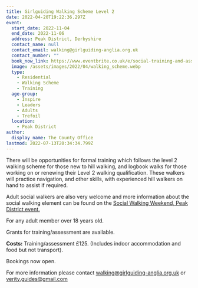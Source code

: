 ```yaml
---
title: Girlguiding Walking Scheme Level 2
date: 2022-04-20T19:22:36.297Z
event:
  start_date: 2022-11-04
  end_date: 2022-11-06
  address: Peak District, Derbyshire
  contact_name: null
  contact_email: walking@girlguiding-anglia.org.uk
  contact_number: ""
  book_now_link: https://www.eventbrite.co.uk/e/social-training-and-assessed-walking-weekend-tickets-360305251707?dm_i=440O,1CFV8,5WEL9G,67XK9,1
  image: /assets/images/2022/04/walking_scheme.webp
  type:
    - Residential
    - Walking Scheme
    - Training
  age-group:
    - Inspire
    - Leaders
    - Adults
    - Trefoil
  location:
    - Peak District
author:
  display_name: The County Office
lastmod: 2022-07-13T20:34:34.799Z
---
```

There will be opportunities for formal training which follows the level 2 walking scheme for those new to hill walking, and logbook walks for those working on or renewing their Level 2 walking qualification. These walkers will practice navigation, and other skills, with experienced hill walkers on hand to assist if required.

Adult social walkers are also very welcome and more information about the social walking element can be found on the [Social Walking Weekend, Peak District event.](/event/anglia-social-walking)

For any adult member over 18 years old.

Grants for training/assessment are available.

**Costs:** Training/assessment £125. (Includes indoor accommodation and food but not transport).

Bookings now open.

For more information please contact <walking@girlguiding-anglia.org.uk> or <verity.guides@gmail.com>
